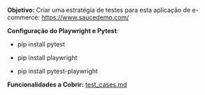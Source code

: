 **Objetivo:** Criar uma estratégia de testes para esta aplicação de e-commerce: https://www.saucedemo.com/

**Configuração do Playwright e Pytest**:
- pip install pytest

- pip install playwright

- pip install pytest-playwright


**Funcionalidades a Cobrir:** [test_cases.md](test_cases.md)
